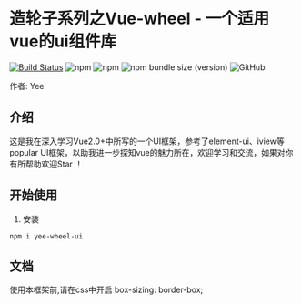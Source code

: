 # 造轮子系列之Vue-wheel - 一个适用vue的ui组件库

[![Build Status](https://www.travis-ci.org/Joker-Yi/vue-wheel.svg?branch=master)](https://www.travis-ci.org/Joker-Yi/vue-wheel)
![npm](https://img.shields.io/npm/v/yee-wheel-ui)
![npm](https://img.shields.io/npm/dw/yee-wheel-ui)
![npm bundle size (version)](https://img.shields.io/bundlephobia/min/yee-wheel-ui/0.0.3)
![GitHub](https://img.shields.io/github/license/Joker-Yi/vue-wheel)

作者: Yee
## 介绍

这是我在深入学习Vue2.0+中所写的一个UI框架，参考了element-ui、iview等popular UI框架，以助我进一步探知vue的魅力所在，欢迎学习和交流，如果对你有所帮助欢迎Star ！

## 开始使用
1. 安装

```
npm i yee-wheel-ui
```
   
## 文档
   使用本框架前,请在css中开启 box-sizing: border-box;

